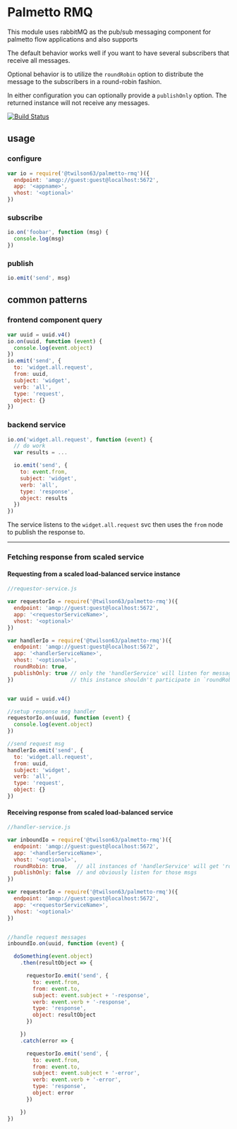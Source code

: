 # Palmetto RMQ

This module uses rabbitMQ as the pub/sub messaging component for palmetto flow applications and also supports

The default behavior works well if you want to have several subscribers that receive all messages.

Optional behavior is to utilize the `roundRobin` option to distribute the message to the subscribers in a round-robin fashion.

In either configuration you can optionally provide a `publishOnly` option. The returned instance will not receive any messages.


[![Build Status](https://travis-ci.org/twilson63/palmetto-rmq.svg?branch=master)](https://travis-ci.org/twilson63/palmetto-rmq)

## usage

### configure

``` js
var io = require('@twilson63/palmetto-rmq')({
  endpoint: 'amqp://guest:guest@localhost:5672',
  app: '<appname>',
  vhost: '<optional>'
})
```

### subscribe
``` js
io.on('foobar', function (msg) {
  console.log(msg)
})
```

### publish
``` js
io.emit('send', msg)
```

## common patterns

### frontend component query

``` js
var uuid = uuid.v4()
io.on(uuid, function (event) {
  console.log(event.object)
})
io.emit('send', {
  to: 'widget.all.request',
  from: uuid,
  subject: 'widget',
  verb: 'all',
  type: 'request',
  object: {}
})
```

### backend service

``` js
io.on('widget.all.request', function (event) {
  // do work
  var results = ...

  io.emit('send', {
    to: event.from,
    subject: 'widget',
    verb: 'all',
    type: 'response',
    object: results
  })
})
```

The service listens to the `widget.all.request` svc then uses the `from` node to publish the response to.

------------------

### Fetching response from scaled service

#### Requesting from a scaled load-balanced service instance

``` js
//requestor-service.js

var requestorIo = require('@twilson63/palmetto-rmq')({
  endpoint: 'amqp://guest:guest@localhost:5672',
  app: '<requestorServiceName>',
  vhost: '<optional>'
})

var handlerIo = require('@twilson63/palmetto-rmq')({
  endpoint: 'amqp://guest:guest@localhost:5672',
  app: '<handlerServiceName>',
  vhost: '<optional>',
  roundRobin: true,
  publishOnly: true // only the 'handlerService' will listen for messages
})                  // this instance shouldn't participate in `roundRobin` consumption


var uuid = uuid.v4()

//setup response msg handler
requestorIo.on(uuid, function (event) {
  console.log(event.object)
})

//send request msg
handlerIo.emit('send', {
  to: 'widget.all.request',
  from: uuid,
  subject: 'widget',
  verb: 'all',
  type: 'request',
  object: {}
})
```

#### Receiving response from scaled load-balanced service

``` js
//handler-service.js

var inboundIo = require('@twilson63/palmetto-rmq')({
  endpoint: 'amqp://guest:guest@localhost:5672',
  app: '<handlerServiceName>',
  vhost: '<optional>',
  roundRobin: true,   // all instances of 'handlerService' will get 'roundRobin' msg distribution
  publishOnly: false  // and obviously listen for those msgs
})

var requestorIo = require('@twilson63/palmetto-rmq')({
  endpoint: 'amqp://guest:guest@localhost:5672',
  app: '<requestorServiceName>',
  vhost: '<optional>'
})


//handle request messages
inboundIo.on(uuid, function (event) {

  doSomething(event.object)
    .then(resultObject => {

      requestorIo.emit('send', {
        to: event.from,
        from: event.to,
        subject: event.subject + '-response',
        verb: event.verb + '-response',
        type: 'response',
        object: resultObject
      })

    })
    .catch(error => {

      requestorIo.emit('send', {
        to: event.from,
        from: event.to,
        subject: event.subject + '-error',
        verb: event.verb + '-error',
        type: 'response',
        object: error
      })

    })
})


```


